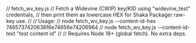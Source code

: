 // fetch_wv_key.js
// Fetch a Widevine (CWIP) key/KID using "widevine_test" credentials,
// then print them as lowercase HEX for Shaka Packager raw-key use.
//
// Usage:
//   node fetch_wv_key.js --content-id-hex 7465737420636f6e74656e74206964
//   node fetch_wv_key.js --content-id-text "test content id"
//
// Requires Node 18+ (global fetch). No extra deps.